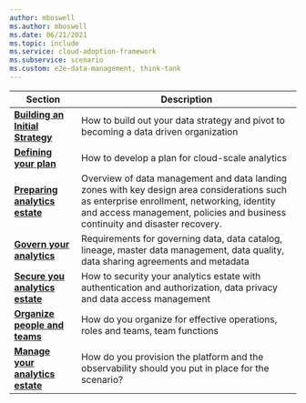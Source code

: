 ```yaml
---
author: mboswell
ms.author: mboswell
ms.date: 06/21/2021
ms.topic: include
ms.service: cloud-adoption-framework
ms.subservice: scenario
ms.custom: e2e-data-management, think-tank
---
```


| Section                         | Description                                                                                                                                                                                                            |
|------------------------------|----------------------------------------------------------------------------------------------------------------------------------------------------------------------------------------------------------------------------|
| [**Building an Initial Strategy**](../strategy.md)| How to build out your data strategy and pivot to becoming a data driven organization
| [**Defining your plan**](../plan.md)        | How to develop a plan for cloud-scale analytics                                                                                                                                                                    |
| [**Preparing analytics estate**](../ready.md)  | Overview of data management and data landing zones with key design area considerations such as enterprise enrollment, networking, identity and access management, policies and business continuity and disaster recovery. |
| [**Govern your analytics**](../govern.md)      | Requirements for governing data, data catalog, lineage, master data management, data quality, data sharing agreements and metadata                                                                                         |
| [**Secure you analytics estate**](../secure.md) | How to security your analytics estate with authentication and authorization, data privacy and data access management                                                                                                       |
| [**Organize people and teams**](../organize.md)   | How do you organize for effective operations, roles and teams, team functions                                                                                                                                              |
| [**Manage your analytics estate**](../manage-platform-automation-and-devops.md)| How do you provision the platform and the observability should you put in place for the scenario?                                                                                                                          |
